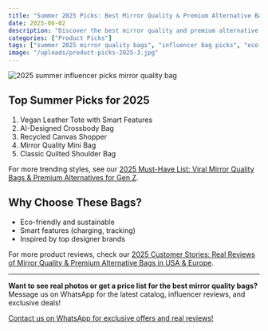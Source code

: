 ```yaml
---
title: "Summer 2025 Picks: Best Mirror Quality & Premium Alternative Bags for Influencers"
date: 2025-06-02
description: "Discover the best mirror quality and premium alternative bags for summer 2025. See influencer favorites, eco-friendly designs, and affordable luxury picks for Gen Z."
categories: ["Product Picks"]
tags: ["summer 2025 mirror quality bags", "influencer bag picks", "eco-friendly premium alternatives", "affordable luxury handbags 2025", "Gen Z trending bags", "best premium alternative bags"]
image: "/uploads/product-picks-2025-3.jpg"
---
```


![2025 summer influencer picks mirror quality bag](/uploads/product-picks-2025-3.jpg)

## Top Summer Picks for 2025

1. Vegan Leather Tote with Smart Features
2. AI-Designed Crossbody Bag
3. Recycled Canvas Shopper
4. Mirror Quality Mini Bag
5. Classic Quilted Shoulder Bag

For more trending styles, see our [2025 Must-Have List: Viral Mirror Quality Bags & Premium Alternatives for Gen Z](../must-have-list-2025-3.md).

## Why Choose These Bags?

- Eco-friendly and sustainable
- Smart features (charging, tracking)
- Inspired by top designer brands

For more product reviews, check our [2025 Customer Stories: Real Reviews of Mirror Quality & Premium Alternative Bags in USA & Europe](../customer-stories-2025-2.md).

---

**Want to see real photos or get a price list for the best mirror quality bags?**  
Message us on WhatsApp for the latest catalog, influencer reviews, and exclusive deals!

[Contact us on WhatsApp for exclusive offers and real reviews!](https://wa.me/19088661058)

<script type="application/ld+json">
{
  "@context": "https://schema.org",
  "@type": "Article",
  "headline": "Summer 2025 Picks: Best Mirror Quality & Premium Alternative Bags for Influencers",
  "description": "Discover the best mirror quality and premium alternative bags for summer 2025. See influencer favorites, eco-friendly designs, and affordable luxury picks for Gen Z.",
  "image": "https://luxvibeo.com/uploads/product-picks-2025-3.jpg",
  "author": {"@type": "Organization", "name": "LuxVibe"},
  "datePublished": "2025-06-02",
  "articleSection": "Product Picks",
  "keywords": "summer 2025 mirror quality bags, influencer bag picks, eco-friendly premium alternatives, affordable luxury handbags 2025, Gen Z trending bags, best premium alternative bags"
}
</script> 